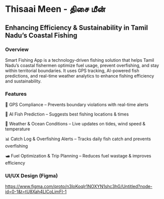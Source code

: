 # Thisaai Meen - திசை மீன்
## Enhancing Efficiency & Sustainability in Tamil Nadu’s Coastal Fishing  
### Overview
Smart Fishing App is a technology-driven fishing solution that helps Tamil Nadu’s coastal fishermen optimize fuel usage, prevent overfishing, and stay within territorial boundaries. It uses GPS tracking, AI-powered fish predictions, and real-time weather analytics to enhance fishing efficiency and sustainability.

### Features
 📍 GPS Compliance – Prevents boundary violations with real-time alerts

 🎣 AI Fish Prediction – Suggests best fishing locations & times
 
 🌊 Weather & Ocean Conditions – Live updates on tides, wind speed & temperature
 
 📊 Catch Log & Overfishing Alerts – Tracks daily fish catch and prevents overfishing
 
 🛥️ Fuel Optimization & Trip Planning – Reduces fuel wastage & improves efficiency

 ### UI/UX Design (Figma)
 https://www.figma.com/proto/n3loKoqIr1NOXYN1shc3hG/Untitled?node-id=0-1&t=tU8Xah4LlCoLimFI-1
